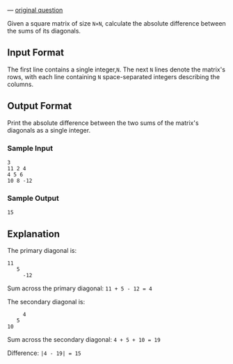 
&mdash; [original question](https://www.hackerrank.com/challenges/diagonal-difference)

Given a square matrix of size `N×N`, calculate the absolute difference between
the sums of its diagonals.

## Input Format

The first line contains a single integer,`N`. The next `N` lines denote the
matrix's rows, with each line containing `N` space-separated integers
describing the columns.

## Output Format

Print the absolute difference between the two sums of the matrix's diagonals
as a single integer.

### Sample Input

```
3
11 2 4
4 5 6
10 8 -12
```

### Sample Output

```
15
```


## Explanation

The primary diagonal is:

```
11
   5
     -12
```

Sum across the primary diagonal: `11 + 5 - 12 = 4`

The secondary diagonal is:

```
     4
   5
10
```

Sum across the secondary diagonal: `4 + 5 + 10 = 19`

Difference: `|4 - 19| = 15`

